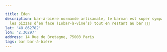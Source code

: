 ```yaml
---

title: Eden
description: bar-à-bière normande artisanale, le barman est super sympa ! On peut commander
  les pizzas d’en face (Iobar-à-vine’s) tout en restant au bar 👌🏻
lat: '48.862782'
lon: '2.36297'
address: 14 Rue de Bretagne, 75003 Paris
tags: bar bar-à-bière
---
```

